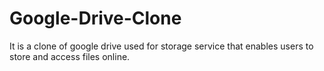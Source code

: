 # Google-Drive-Clone
It is a clone of google drive used for storage service that enables users to store and access files online.

